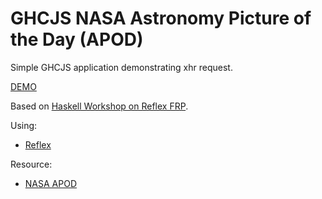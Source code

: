 # GHCJS NASA Astronomy Picture of the Day (APOD)

Simple GHCJS application demonstrating xhr request.

[DEMO](https://kayhide.github.io/nasa-apod/index.html)

Based on [Haskell Workshop on Reflex FRP](http://ny-haskell.org/events/2016/03/27/haskell-workshop.html).

Using:

- [Reflex](https://github.com/reflex-frp/reflex)

Resource:

- [NASA APOD](https://api.nasa.gov/api.html#apod)
